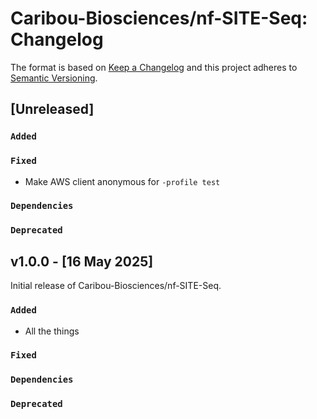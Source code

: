 # Caribou-Biosciences/nf-SITE-Seq: Changelog

The format is based on [Keep a Changelog](https://keepachangelog.com/en/1.0.0/)
and this project adheres to [Semantic Versioning](https://semver.org/spec/v2.0.0.html).

## [Unreleased]

### `Added`

### `Fixed`
- Make AWS client anonymous for `-profile test`

### `Dependencies`

### `Deprecated`

## v1.0.0 - [16 May 2025]

Initial release of Caribou-Biosciences/nf-SITE-Seq.

### `Added`
- All the things

### `Fixed`

### `Dependencies`

### `Deprecated`
